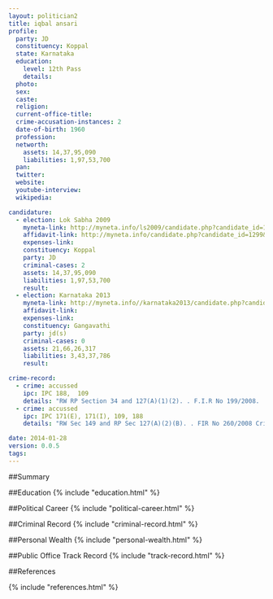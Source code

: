 ```yaml
---
layout: politician2
title: iqbal ansari
profile: 
  party: JD
  constituency: Koppal
  state: Karnataka
  education: 
    level: 12th Pass
    details: 
  photo: 
  sex: 
  caste: 
  religion: 
  current-office-title: 
  crime-accusation-instances: 2
  date-of-birth: 1960
  profession: 
  networth: 
    assets: 14,37,95,090
    liabilities: 1,97,53,700
  pan: 
  twitter: 
  website: 
  youtube-interview: 
  wikipedia: 

candidature: 
  - election: Lok Sabha 2009
    myneta-link: http://myneta.info/ls2009/candidate.php?candidate_id=1299
    affidavit-link: http://myneta.info/candidate.php?candidate_id=1299&scan=original
    expenses-link: 
    constituency: Koppal 
    party: JD
    criminal-cases: 2
    assets: 14,37,95,090
    liabilities: 1,97,53,700
    result:  
  - election: Karnataka 2013
    myneta-link: http://myneta.info//karnataka2013/candidate.php?candidate_id=122
    affidavit-link: 
    expenses-link: 
    constituency: Gangavathi 
    party: jd(s)
    criminal-cases: 0
    assets: 21,66,26,317
    liabilities: 3,43,37,786
    result:  

crime-record: 
  - crime: accussed
    ipc: IPC 188,  109
    details: "RW RP Section 34 and 127(A)(1)(2). . F.I.R No 199/2008. . Crime No 141/2008 and C.C No 293/2008 . . Gramina Police station, Gangavathi. . Koppala District Karnataka State. . . J.M.F.C Court. . Date- 22-05-2008" 
  - crime: accussed
    ipc: IPC 171(E), 171(I), 109, 188
    details: "RW Sec 149 and RP Sec 127(A)(2)(B). . FIR No 260/2008 Crime No 128/2008 and CC No 287/2008 . . Gramina Police station, Gangavathi. . Koppala District Karnataka State. . . J.M.F.C Court. . Date- 26-06-2008" 

date: 2014-01-28
version: 0.0.5
tags: 
---
```

##Summary


##Education
{% include "education.html" %}


##Political Career
{% include "political-career.html" %}


##Criminal Record
{% include "criminal-record.html" %}


##Personal Wealth
{% include "personal-wealth.html" %}


##Public Office Track Record
{% include "track-record.html" %}


##References


{% include "references.html" %}